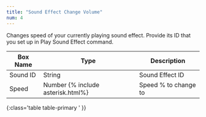 ```yaml
---
title: "Sound Effect Change Volume"
num: 4
---
```


Changes speed of your currently playing sound effect. Provide its ID that you set up in Play Sound Effect command.

| Box Name | Type | Description | 
|-------|--------|--------|
|Sound ID|String|Sound Effect ID
|Speed|Number {% include asterisk.html%}|Speed % to change to
{:class='table table-primary ' }} 
